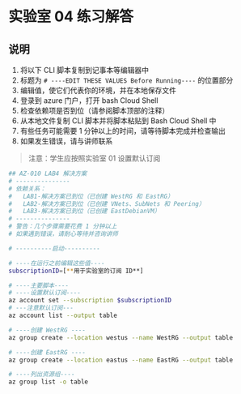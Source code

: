﻿# 实验室 04 练习解答

## 说明

1. 将以下 CLI 脚本复制到记事本等编辑器中
1. 标题为 `# ----EDIT THESE VALUES Before Running----` 的位置部分
1. 编辑值，使它们代表你的环境，并在本地保存文件
1. 登录到 azure 门户，打开 bash Cloud Shell
1. 检查依赖项是否到位（请参阅脚本顶部的注释）
1. 从本地文件复制 CLI 脚本并将脚本粘贴到 Bash Cloud Shell 中
1. 有些任务可能需要 1 分钟以上的时间，请等待脚本完成并检查输出
1. 如果发生错误，请与讲师联系

> 注意：学生应按照实验室 01 设置默认订阅

```sh
## AZ-010 LAB4 解决方案
# ---------------
# 依赖关系：
#   LAB1-解决方案已到位（已创建 WestRG 和 EastRG）
#   LAB2-解决方案已到位（已创建 VNets、SubNets 和 Peering）
#   LAB3-解决方案已到位（已创建 EastDebianVM）
# ---------------
# 警告：几个步骤需要花费 1 分钟以上
# 如果遇到错误，请耐心等待并咨询讲师

# ----------启动----------

# ----在运行之前编辑这些值----
subscriptionID=[**用于实验室的订阅 ID**]

# ----主要脚本----
# ----设置默认订阅----
az account set --subscription $subscriptionID
# ---注意默认订阅---
az account list --output table

# ----创建 WestRG ----
az group create --location westus --name WestRG --output table

# ----创建 EastRG ----
az group create --location eastus --name EastRG --output table

# ----列出资源组----
az group list -o table
```
